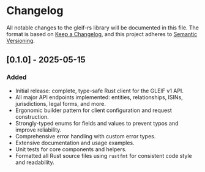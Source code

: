 # Changelog
All notable changes to the gleif-rs library will be documented in this file.
The format is based on [Keep a Changelog](https://keepachangelog.com/en/1.0.0/),
and this project adheres to [Semantic Versioning](https://semver.org/spec/v2.0.0.html).

## [0.1.0] - 2025-05-15
### Added
- Initial release: complete, type-safe Rust client for the GLEIF v1 API.
- All major API endpoints implemented: entities, relationships, ISINs, jurisdictions, legal forms, and more.
- Ergonomic builder pattern for client configuration and request construction.
- Strongly-typed enums for fields and values to prevent typos and improve reliability.
- Comprehensive error handling with custom error types.
- Extensive documentation and usage examples.
- Unit tests for core components and helpers.
- Formatted all Rust source files using `rustfmt` for consistent code style and readability.